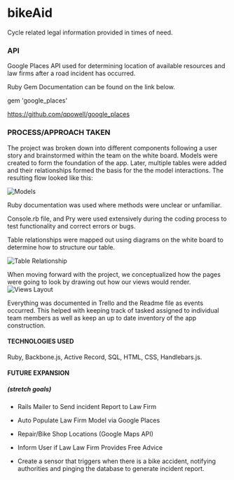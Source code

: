 # bikeAid

Cycle related legal information provided in times of need.  

### API
Google Places API used for determining location of available resources and law firms after a road incident has occurred.  

Ruby Gem Documentation can be found on the link below.  

gem 'google_places'

https://github.com/qpowell/google_places

### PROCESS/APPROACH TAKEN

The project was broken down into different components following a user story and brainstormed within the team on the white board. Models were created to form the foundation of the app.  Later, multiple tables were added and their relationships formed the basis for the the model interactions. The resulting flow looked like this:

![Models](https://github.com/tecurtain/bikeAid/blob/master/app/assets/images/models.png?raw=true)

Ruby documentation was used where methods were unclear or unfamiliar.  

Console.rb file, and Pry were used extensively during the coding process to test functionality and correct errors or bugs.  

Table relationships were mapped out using diagrams on the white board to determine how to structure our table.  

![Table Relationship](https://github.com/tecurtain/bikeAid/blob/master/app/assets/images/models+relationships+goals.jpg?raw=true)

When moving forward with the project, we conceptualized how the pages were going to look by drawing out how our views would render.   
![Views Layout](https://github.com/tecurtain/bikeAid/blob/master/app/assets/images/?)


Everything was documented in Trello and the Readme file as events occurred.  This helped with keeping track of tasked assigned to individual team members as well as keep an up to date inventory of the app construction.  

#### TECHNOLOGIES USED </break>
Ruby, Backbone.js, Active Record, SQL, HTML, CSS, Handlebars.js.

#### FUTURE EXPANSION
##### (stretch goals)
* Rails Mailer to Send incident Report to Law Firm

* Auto Populate Law Firm Model via Google Places

* Repair/Bike Shop Locations (Google Maps API)

* Inform User if Law Law Firm Provides Free Advice

* Create a sensor that triggers when there is a bike accident, notifying authorities and pinging the database to generate incident report.
